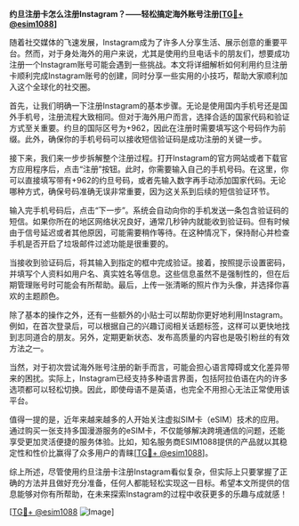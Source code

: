 **约旦注册卡怎么注册Instagram？——轻松搞定海外账号注册[[TG💪+ @esim1088](https://t.me/s/esim1088)]**

随着社交媒体的飞速发展，Instagram成为了许多人分享生活、展示创意的重要平台。然而，对于身处海外的用户来说，尤其是使用约旦电话卡的朋友们，想要成功注册一个Instagram账号可能会遇到一些挑战。本文将详细解析如何利用约旦注册卡顺利完成Instagram账号的创建，同时分享一些实用的小技巧，帮助大家顺利加入这个全球化的社交圈。

首先，让我们明确一下注册Instagram的基本步骤。无论是使用国内手机号还是国外手机号，注册流程大致相同。但对于海外用户而言，选择合适的国家代码和验证方式至关重要。约旦的国际区号为+962，因此在注册时需要填写这个号码作为前缀。此外，确保你的手机号码可以接收短信验证码是成功注册的关键一步。

接下来，我们来一步步拆解整个注册过程。打开Instagram的官方网站或者下载官方应用程序后，点击“注册”按钮。此时，你需要输入自己的手机号码。在这里，你可以直接填写带有+962的约旦号码，或者先输入数字再手动添加国家代码。无论哪种方式，确保号码准确无误非常重要，因为这关系到后续的短信验证环节。

输入完手机号码后，点击“下一步”。系统会自动向你的手机发送一条包含验证码的短信。如果你所在的地区网络状况良好，通常几秒钟内就能收到验证码。但有时候由于信号延迟或者其他原因，可能需要稍作等待。在这种情况下，保持耐心并检查手机是否开启了垃圾邮件过滤功能是很重要的。

当接收到验证码后，将其输入到指定的框中完成验证。接着，按照提示设置密码，并填写个人资料如用户名、真实姓名等信息。这些信息虽然不是强制性的，但在后期管理账号时可能会有所帮助。最后，上传一张清晰的照片作为头像，并选择你喜欢的主题颜色。

除了基本的操作之外，还有一些额外的小贴士可以帮助你更好地利用Instagram。例如，在首次登录后，可以根据自己的兴趣订阅相关话题标签，这样可以更快地找到志同道合的朋友。另外，定期更新状态、发布高质量的内容也是吸引粉丝的有效方法之一。

当然，对于初次尝试海外账号注册的新手而言，可能会担心语言障碍或文化差异带来的困扰。实际上，Instagram已经支持多种语言界面，包括阿拉伯语在内的许多选项都可以轻松切换。因此，即使母语不是英语，也完全不用担心无法正常使用该平台。

值得一提的是，近年来越来越多的人开始关注虚拟SIM卡（eSIM）技术的应用。通过购买一张支持多国漫游服务的eSIM卡，不仅能够解决跨境通信的问题，还能享受更加灵活便捷的服务体验。比如，知名服务商ESIM1088提供的产品就以其稳定性和性价比赢得了众多用户的青睐[[TG💪+ @esim1088](https://t.me/s/esim1088)]。

综上所述，尽管使用约旦注册卡注册Instagram看似复杂，但实际上只要掌握了正确的方法并且做好充分准备，任何人都能轻松实现这一目标。希望本文所提供的信息能够对你有所帮助，在未来探索Instagram的过程中收获更多的乐趣与成就感！

[[TG💪+ @esim1088](https://t.me/s/esim1088) ![Image](https://i.postimg.cc/4NQfJmqS/Snipaste-2025-05-13-00-14-12.png)]